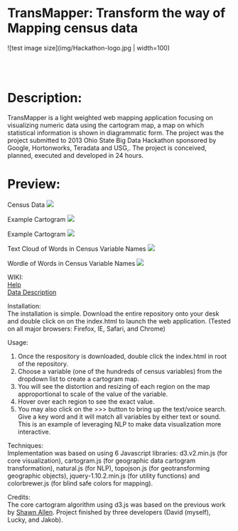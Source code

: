 # TransMapper: Transform the way of Mapping census data<br/>
![test image size](img/Hackathon-logo.jpg | width=100)

<br/><br/>
# Description:<br/>
TransMapper is a light weighted web mapping application focusing on visualizing numeric data using the cartogram map, a map on which statistical information is shown in diagrammatic form. The project was the project submitted to 2013 Ohio State Big Data Hackathon sponsored by Google, Hortonworks, Teradata and USG,. The project is conceived, planned, executed and developed in 24 hours.


# Preview:<br/>
Census Data
![](https://github.com/davidchengo/geovis/blob/master/img/data.PNG)

Example Cartogram
![](https://github.com/davidchengo/geovis/blob/master/img/example-carto.png)


Example Cartogram
![](https://github.com/davidchengo/geovis/blob/master/img/example-carto.png)

Text Cloud of Words in Census Variable Names
![](https://github.com/davidchengo/geovis/blob/master/img/tagcloud.PNG)

Wordle of Words in Census Variable Names
![](https://github.com/davidchengo/geovis/blob/master/img/wordle.PNG)


WIKI:<br/>
[Help](https://github.com/davidchengo/geovis/blob/master/help.html)
<br/>
[Data Description](https://github.com/davidchengo/geovis/blob/master/meta.htm)


Installation:<br/>
The installation is simple. Download the entire repository onto your desk and double click on on the index.html to launch the web application. (Tested on all major browsers: Firefox, IE, Safari, and Chrome)

Usage:<br/>
1. Once the respository is downloaded, double click the index.html in root of the repository.
2. Choose a variable (one of the hundreds of census variables) from the dropdown list to create a cartogram map.
3. You will see the distortion and resizing of each region on the map approportional to scale of the value of the variable.
4. Hover over each region to see the exact value.
5. You may also click on the >>> button to bring up the text/voice search. Give a key word and it will match all variables by either text or sound. This is an example of leveraging NLP to make data visualization more interactive.


Techniques:<br/>
Implementation was based on using 6 Javascript libraries: d3.v2.min.js (for core visualization), cartogram.js (for geographic data cartogram transformation), natural.js (for NLP), topojson.js (for geotransforming geographic objects), jquery-1.10.2.min.js (for utility functions) and colorbrewer.js (for blind safe colors for mapping).


Credits:<br/> 
The core cartogram algorithm using d3.js was based on the previous work by [Shawn Allen](https://github.com/shawnbot/d3-cartogram/). Project finished by three developers (David (myself), Lucky, and Jakob).



